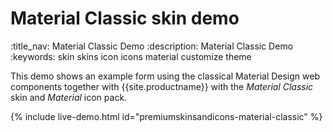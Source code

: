 # Material Classic skin demo
:title_nav: Material Classic Demo
:description: Material Classic Demo
:keywords: skin skins icon icons material customize theme

This demo shows an example form using the classical Material Design web components together with {{site.productname}} with the _Material Classic_ skin and _Material_ icon pack.

{% include live-demo.html id="premiumskinsandicons-material-classic" %}
